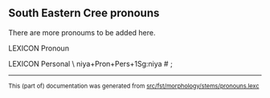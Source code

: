 ## South Eastern Cree pronouns

There are more pronoums to be added here.

LEXICON Pronoun 

LEXICON Personal  \\
niya+Pron+Pers+1Sg:niya # ; 

* * *

<small>This (part of) documentation was generated from [src/fst/morphology/stems/pronouns.lexc](https://github.com/giellalt/lang-crj/blob/main/src/fst/morphology/stems/pronouns.lexc)</small>
